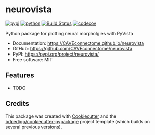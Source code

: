 # neurovista

[![pypi](https://img.shields.io/pypi/v/neurovista.svg)](https://pypi.org/project/neurovista/)
[![python](https://img.shields.io/pypi/pyversions/neurovista.svg)](https://pypi.org/project/neurovista/)
[![Build Status](https://github.com/CAVEconnectome/neurovista/actions/workflows/dev.yml/badge.svg)](https://github.com/CAVEconnectome/neurovista/actions/workflows/dev.yml)
[![codecov](https://codecov.io/gh/CAVEconnectome/neurovista/branch/main/graphs/badge.svg)](https://codecov.io/github/CAVEconnectome/neurovista)

Python package for plotting neural morpholgies with PyVista

- Documentation: <https://CAVEconnectome.github.io/neurovista>
- GitHub: <https://github.com/CAVEconnectome/neurovista>
- PyPI: <https://pypi.org/project/neurovista/>
- Free software: MIT

## Features

- TODO

## Credits

This package was created with [Cookiecutter](https://github.com/audreyr/cookiecutter) and the [bdpedigo/cookiecutter-pypackage](https://github.com/bdpedigo/cookiecutter-pypackage) project template (which builds on several previous versions).
